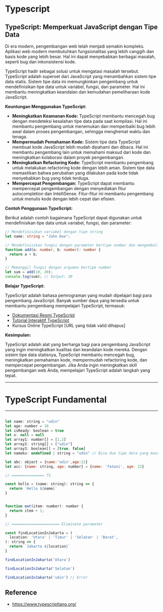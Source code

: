 # Typescript

## TypeScript: Memperkuat JavaScript dengan Tipe Data

Di era modern, pengembangan web telah menjadi semakin kompleks. Aplikasi web modern membutuhkan fungsionalitas yang lebih canggih dan basis kode yang lebih besar. Hal ini dapat menyebabkan berbagai masalah, seperti bug dan inkonsistensi kode.

TypeScript hadir sebagai solusi untuk mengatasi masalah tersebut. TypeScript adalah superset dari JavaScript yang menambahkan sistem tipe data statis. Sistem tipe data ini memungkinkan pengembang untuk mendefinisikan tipe data untuk variabel, fungsi, dan parameter. Hal ini membantu meningkatkan keandalan dan kemudahan pemeliharaan kode JavaScript.

**Keuntungan Menggunakan TypeScript:**

* **Meningkatkan Keamanan Kode:** TypeScript membantu mencegah bug dengan mendeteksi kesalahan tipe data pada saat kompilasi. Hal ini membantu pengembang untuk menemukan dan memperbaiki bug lebih awal dalam proses pengembangan, sehingga menghemat waktu dan tenaga.
* **Mempermudah Pemahaman Kode:** Sistem tipe data TypeScript membuat kode JavaScript lebih mudah dipahami dan dibaca. Hal ini membantu pengembang lain untuk memahami maksud dari kode dan meningkatkan kolaborasi dalam proyek pengembangan.
* **Meningkatkan Refactoring Kode:** TypeScript membantu pengembang untuk melakukan refactoring kode dengan lebih aman. Sistem tipe data memastikan bahwa perubahan yang dilakukan pada kode tidak menyebabkan bug yang tidak terduga.
* **Mempercepat Pengembangan:** TypeScript dapat membantu mempercepat pengembangan dengan menyediakan fitur autocompletion dan IntelliSense. Fitur-fitur ini membantu pengembang untuk menulis kode dengan lebih cepat dan efisien.

**Contoh Penggunaan TypeScript:**

Berikut adalah contoh bagaimana TypeScript dapat digunakan untuk mendefinisikan tipe data untuk variabel, fungsi, dan parameter:

```typescript
// Mendefinisikan variabel dengan tipe string
let name: string = "John Doe";

// Mendefinisikan fungsi dengan parameter bertipe number dan mengembalikan nilai bertipe number
function add(a: number, b: number): number {
  return a + b;
}

// Memanggil fungsi dengan argumen bertipe number
let sum = add(10, 20);
console.log(sum); // Output: 30
```

**Belajar TypeScript:**

TypeScript adalah bahasa pemrograman yang mudah dipelajari bagi para pengembang JavaScript. Banyak sumber daya yang tersedia untuk membantu pengembang mempelajari TypeScript, termasuk:

* [Dokumentasi Resmi TypeScript](https://www.typescriptlang.org/docs/handbook/intro.html)
* [Tutorial Interaktif TypeScript](https://www.typescriptlang.org/play)
* Kursus Online TypeScript [URL yang tidak valid dihapus]

**Kesimpulan:**

TypeScript adalah alat yang berharga bagi para pengembang JavaScript yang ingin meningkatkan kualitas dan keandalan kode mereka. Dengan sistem tipe data statisnya, TypeScript membantu mencegah bug, meningkatkan pemahaman kode, mempermudah refactoring kode, dan mempercepat pengembangan. Jika Anda ingin meningkatkan skill pengembangan web Anda, mempelajari TypeScript adalah langkah yang tepat.

***
# TypeScript Fundamental
***

```JavaScript

let name: string = "udin"
let age: number = 10 
let isReady: boolean = true 
let x: null = null 
let array1: number[] = [1,2]
let array2: string[] = ["udin"]
let array3: boolean[] = [true, false]
let namaku: undefined | string = "udin" // Bisa dua tipe data yang masuk

let abc: object = {name:'udin',age:22}
let acc: {name: string, age: number} = {name: 'fatoni', age: 22}

// =============== TS 

const hello = (name: string): string => {
  return `Hello ${name}`
}


function mat(item: number): number {
  return item + 1;
}

// ====================== Eliminate parameter

const findLocationInJakarta = (
  location: 'Utara' | 'Timur' | 'Selatan' | 'Barat',
): string => {
  return `Jakarta ${location}`
}

findLocationInJakarta('Utara')

findLocationInJakarta('Selatan')

findLocationInJakarta('udin') // Error
```


## Reference
- https://www.typescriptlang.org/
